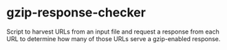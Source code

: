 # gzip-response-checker
Script to harvest URLs from an input file and request a response from each URL to determine how many of those URLs serve a gzip-enabled response.
